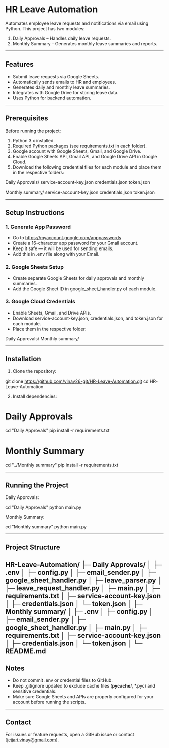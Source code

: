 # HR Leave Automation

Automates employee leave requests and notifications via email using Python. This project has two modules:

1. Daily Approvals – Handles daily leave requests.
2. Monthly Summary – Generates monthly leave summaries and reports.

---

## Features

- Submit leave requests via Google Sheets.
- Automatically sends emails to HR and employees.
- Generates daily and monthly leave summaries.
- Integrates with Google Drive for storing leave data.
- Uses Python for backend automation.

---

## Prerequisites

Before running the project:

1. Python 3.x installed.
2. Required Python packages (see requirements.txt in each folder).
3. Google account with Google Sheets, Gmail, and Google Drive.
4. Enable Google Sheets API, Gmail API, and Google Drive API in Google Cloud.
5. Download the following credential files for each module and place them in the respective folders:

Daily Approvals/
    service-account-key.json
    credentials.json
    token.json

Monthly summary/
    service-account-key.json
    credentials.json
    token.json

---

## Setup Instructions

### 1. Generate App Password
- Go to https://myaccount.google.com/apppasswords
- Create a 16-character app password for your Gmail account.
- Keep it safe — it will be used for sending emails.
- Add this in .env file along with your Email.

### 2. Google Sheets Setup
- Create separate Google Sheets for daily approvals and monthly summaries.
- Add the Google Sheet ID in google_sheet_handler.py of each module.

### 3. Google Cloud Credentials
- Enable Sheets, Gmail, and Drive APIs.
- Download service-account-key.json, credentials.json, and token.json for each module.
- Place them in the respective folder:

Daily Approvals/
Monthly summary/

---

## Installation

1. Clone the repository:

git clone https://github.com/vinay26-git/HR-Leave-Automation.git
cd HR-Leave-Automation

2. Install dependencies:

# Daily Approvals
cd "Daily Approvals"
pip install -r requirements.txt

# Monthly Summary
cd "../Monthly summary"
pip install -r requirements.txt

---

## Running the Project

Daily Approvals:

cd "Daily Approvals"
python main.py

Monthly Summary:

cd "Monthly summary"
python main.py

---

## Project Structure

HR-Leave-Automation/
├─ Daily Approvals/
│ ├─ .env
│ ├─ config.py
│ ├─ email_sender.py
│ ├─ google_sheet_handler.py
│ ├─ leave_parser.py
│ ├─ leave_request_handler.py
│ ├─ main.py
│ ├─ requirements.txt
│ ├─ service-account-key.json
│ ├─ credentials.json
│ └─ token.json
│
├─ Monthly summary/
│ ├─ .env
│ ├─ config.py
│ ├─ email_sender.py
│ ├─ google_sheet_handler.py
│ ├─ main.py
│ ├─ requirements.txt
│ ├─ service-account-key.json
│ ├─ credentials.json
│ └─ token.json
│
└─ README.md
---

## Notes

- Do not commit .env or credential files to GitHub.
- Keep .gitignore updated to exclude cache files (__pycache__/, *.pyc) and sensitive credentials.
- Make sure Google Sheets and APIs are properly configured for your account before running the scripts.

---

## Contact

For issues or feature requests, open a GitHub issue or contact [jejjari.vinay@gmail.com].
